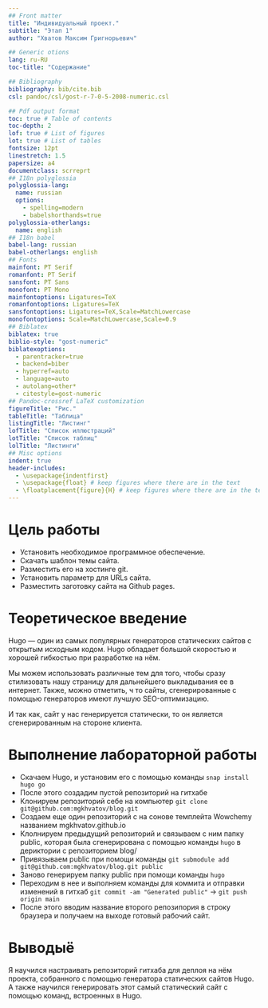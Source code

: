 ```yaml
---
## Front matter
title: "Индивидуальный проект."
subtitle: "Этап 1"
author: "Хватов Максим Григнорьевич"

## Generic otions
lang: ru-RU
toc-title: "Содержание"

## Bibliography
bibliography: bib/cite.bib
csl: pandoc/csl/gost-r-7-0-5-2008-numeric.csl

## Pdf output format
toc: true # Table of contents
toc-depth: 2
lof: true # List of figures
lot: true # List of tables
fontsize: 12pt
linestretch: 1.5
papersize: a4
documentclass: scrreprt
## I18n polyglossia
polyglossia-lang:
  name: russian
  options:
	- spelling=modern
	- babelshorthands=true
polyglossia-otherlangs:
  name: english
## I18n babel
babel-lang: russian
babel-otherlangs: english
## Fonts
mainfont: PT Serif
romanfont: PT Serif
sansfont: PT Sans
monofont: PT Mono
mainfontoptions: Ligatures=TeX
romanfontoptions: Ligatures=TeX
sansfontoptions: Ligatures=TeX,Scale=MatchLowercase
monofontoptions: Scale=MatchLowercase,Scale=0.9
## Biblatex
biblatex: true
biblio-style: "gost-numeric"
biblatexoptions:
  - parentracker=true
  - backend=biber
  - hyperref=auto
  - language=auto
  - autolang=other*
  - citestyle=gost-numeric
## Pandoc-crossref LaTeX customization
figureTitle: "Рис."
tableTitle: "Таблица"
listingTitle: "Листинг"
lofTitle: "Список иллюстраций"
lotTitle: "Список таблиц"
lolTitle: "Листинги"
## Misc options
indent: true
header-includes:
  - \usepackage{indentfirst}
  - \usepackage{float} # keep figures where there are in the text
  - \floatplacement{figure}{H} # keep figures where there are in the text
---
```


# Цель работы

* Установить необходимое программное обеспечение.
* Скачать шаблон темы сайта.
* Разместить его на хостинге git.
* Установить параметр для URLs сайта.
* Разместить заготовку сайта на Github pages.

# Теоретическое введение

Hugo — один из самых популярных генераторов статических сайтов с открытым исходным кодом. Hugo обладает большой скоростью и хорошей гибкостью при разработке на нём.

Мы можем использовать различные тем для того, чтобы сразу стилизовать нашу страницу для дальнейшего выкладывания ее в интернет. Также, можно отметить, ч то сайты, сгенерированные с помощью генераторов имеют лучшую SEO-оптимизацию.

И так как, сайт у нас генерируется статически, то он является сгенерированным на стороне клиента.

# Выполнение лабораторной работы

* Скачаем Hugo, и установим его с помощью команды `snap install hugo go`
* После этого создадим пустой репозиторий на гитхабе
* Клонируем репозиторий себе на компьютер `git clone git@github.com:mgkhvatov/blog.git`
* Создаем еще один репозиторий с на сонове темплейта Wowchemy названием mgkhvatov.github.io
* Клолнируем предыдущий репозиторий и связываем с ним папку public, которая была сгенерирована с помощью команды `hugo` в дериктории с репозиторием blog/
* Привязываем public при помощи команды `git submodule add git@github.com:mgkhvatov/blog.git public`
* Заново генерируем папку public при помощи команды `hugo`
* Переходим в нее и выполняем команды для коммита и отправки изменений в гитхаб `git commit -am "Generated public"` -> `git push origin main`
* После этого вводим название второго репозипория в строку браузера и получаем на выходе готовый рабочий сайт.

# Выводыё

Я научился настраивать репозиторий гитхаба для деплоя на нём проекта, собранного с помощью генератора статических сайтов Hugo.
А также научился генерировать этот самый статический сайт с помощью команд, встроенных в Hugo.
